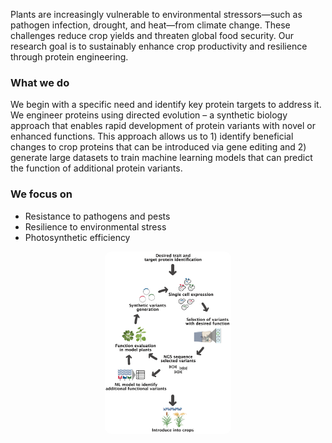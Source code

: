 
Plants are increasingly vulnerable to environmental stressors—such as pathogen infection, drought, and heat—from climate change. These challenges reduce crop yields and threaten global food security. Our research goal is to sustainably enhance crop productivity and resilience through protein engineering. 


### What we do


We begin with a specific need and identify key protein targets to address it. We engineer proteins using directed evolution – a synthetic biology approach that enables rapid development of protein variants with novel or enhanced functions. This approach allows us to 1) identify beneficial changes to crop proteins that can be introduced via gene editing and 2) generate large datasets to train machine learning models that can predict the function of additional protein variants.


### We focus on 


* Resistance to pathogens and pests
* Resilience to environmental stress 
* Photosynthetic efficiency 


<div style="text-align: center;">
  <img src="/assets/images/directedevolution.png" 
       alt="Directed evolution" 
       style="max-width: 40%; height: auto; border-radius: 10px;">
</div>
